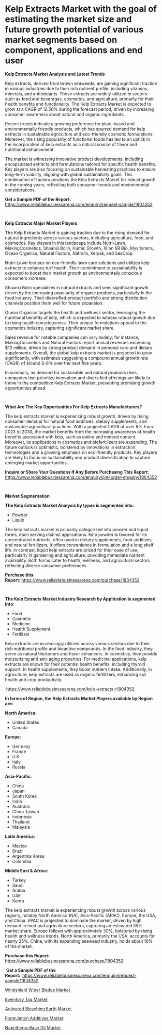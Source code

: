<p><h1>Kelp Extracts Market with the goal of estimating the market size and future growth potential of various market segments based on component, applications and end user</h1></p><p><strong>Kelp Extracts Market Analysis and Latest Trends</strong></p>
<p><p>Kelp extracts, derived from brown seaweeds, are gaining significant traction in various industries due to their rich nutrient profile, including vitamins, minerals, and antioxidants. These extracts are widely utilized in sectors such as food and beverages, cosmetics, and agriculture, primarily for their health benefits and functionality. The Kelp Extracts Market is expected to grow at a CAGR of 12.50% during the forecast period, driven by increasing consumer awareness about natural and organic ingredients. </p><p>Recent trends indicate a growing preference for plant-based and environmentally friendly products, which has spurred demand for kelp extracts in sustainable agriculture and eco-friendly cosmetic formulations. Moreover, the rising popularity of functional foods has led to an uptick in the incorporation of kelp extracts as a natural source of flavor and nutritional enhancement. </p><p>The market is witnessing innovative product developments, including encapsulated extracts and formulations tailored for specific health benefits. Key players are also focusing on sustainable harvesting practices to ensure long-term viability, aligning with global sustainability goals. This combination of factors positions the Kelp Extracts Market for robust growth in the coming years, reflecting both consumer trends and environmental considerations.</p></p>
<p><strong>Get a Sample PDF of the Report:&nbsp;</strong> <a href="https://www.reliablebusinessarena.com/enquiry/request-sample/1804352?utm_campaign=1943&utm_medium=2&utm_source=Github&utm_content=ia&utm_term=05022025&utm_id=kelp-extracts">https://www.reliablebusinessarena.com/enquiry/request-sample/1804352</a></p>
<p>&nbsp;</p>
<p><strong>Kelp Extracts Major Market Players</strong></p>
<p><p>The Kelp Extracts Market is gaining traction due to the rising demand for natural ingredients across various sectors, including agriculture, food, and cosmetics. Key players in this landscape include Nutri-Lawn, MakingCosmetics, Shaanxi Bolin, Humic Growth, Xi'an SR Bio, Myvitamins, Ocean Organics, Natural Factors, Natralin, Kelpak, and SeaCrop.</p><p>Nutri-Lawn focuses on eco-friendly lawn care solutions and utilizes kelp extracts to enhance turf health. Their commitment to sustainability is expected to boost their market growth as environmentally conscious consumers increase.</p><p>Shaanxi Bolin specializes in natural extracts and sees significant growth driven by the increasing popularity of organic products, particularly in the food industry. Their diversified product portfolio and strong distribution channels position them well for future expansion.</p><p>Ocean Organics targets the health and wellness sector, leveraging the nutritional benefits of kelp, which is expected to witness robust growth due to rising health consciousness. Their unique formulations appeal to the cosmetics industry, capturing significant market share.</p><p>Sales revenue for notable companies can vary widely; for instance, MakingCosmetics and Natural Factors report annual revenues exceeding $10 million, driven by strong product demand in personal care and dietary supplements. Overall, the global kelp extracts market is projected to grow significantly, with estimates suggesting a compound annual growth rate (CAGR) of around 6-8% over the next five years.</p><p>In summary, as demand for sustainable and natural products rises, companies that prioritize innovation and diversified offerings are likely to thrive in the competitive Kelp Extracts Market, presenting promising growth opportunities ahead.</p></p>
<p>&nbsp;</p>
<p><strong>What Are The Key Opportunities For Kelp Extracts Manufacturers?</strong></p>
<p><p>The kelp extracts market is experiencing robust growth, driven by rising consumer demand for natural food additives, dietary supplements, and sustainable agricultural practices. With a projected CAGR of over 6% from 2023 to 2030, the market benefits from the increasing awareness of health benefits associated with kelp, such as iodine and mineral content. Moreover, its applications in cosmetics and biofertilizers are expanding. The future outlook is optimistic, bolstered by innovations in extraction technologies and a growing emphasis on eco-friendly products. Key players are likely to focus on sustainability and product diversification to capture emerging market opportunities.</p></p>
<p><strong>Inquire or Share Your Questions If Any Before Purchasing This Report:</strong> <a href="https://www.reliablebusinessarena.com/enquiry/pre-order-enquiry/1804352?utm_campaign=1943&utm_medium=2&utm_source=Github&utm_content=ia&utm_term=05022025&utm_id=kelp-extracts">https://www.reliablebusinessarena.com/enquiry/pre-order-enquiry/1804352</a></p>
<p>&nbsp;</p>
<p><strong>Market Segmentation</strong></p>
<p><strong>The Kelp Extracts Market Analysis by types is segmented into:</strong></p>
<p><ul><li>Powder</li><li>Liquid</li></ul></p>
<p><p>The kelp extracts market is primarily categorized into powder and liquid forms, each serving distinct applications. Kelp powder is favored for its concentrated nutrients, often used in dietary supplements, food additives, and natural fertilizers. It offers convenience in formulation and a long shelf life. In contrast, liquid kelp extracts are prized for their ease of use, particularly in gardening and agriculture, providing immediate nutrient availability. Both forms cater to health, wellness, and agricultural sectors, reflecting diverse consumer preferences.</p></p>
<p><strong>Purchase this Report:&nbsp;</strong><a href="https://www.reliablebusinessarena.com/purchase/1804352?utm_campaign=1943&utm_medium=2&utm_source=Github&utm_content=ia&utm_term=05022025&utm_id=kelp-extracts">https://www.reliablebusinessarena.com/purchase/1804352</a></p>
<p>&nbsp;</p>
<p><strong>The Kelp Extracts Market Industry Research by Application is segmented into:</strong></p>
<p><ul><li>Food</li><li>Cosmetic</li><li>Medicine</li><li>Health Supplyment</li><li>Fertilizer</li></ul></p>
<p><p>Kelp extracts are increasingly utilized across various sectors due to their rich nutritional profile and bioactive compounds. In the food industry, they serve as natural thickeners and flavor enhancers. In cosmetics, they provide moisturizing and anti-aging properties. For medicinal applications, kelp extracts are known for their potential health benefits, including thyroid support. In health supplements, they boost nutrient intake. Additionally, in agriculture, kelp extracts are used as organic fertilizers, enhancing soil health and crop productivity.</p></p>
<p><a href="https://www.reliablebusinessarena.com/kelp-extracts-r1804352?utm_campaign=1943&utm_medium=2&utm_source=Github&utm_content=ia&utm_term=05022025&utm_id=kelp-extracts">&nbsp;https://www.reliablebusinessarena.com/kelp-extracts-r1804352</a></p>
<p><strong>In terms of Region, the Kelp Extracts Market Players available by Region are:</strong></p>
<p>
    <p> <strong> North America: </strong>
        <ul>
            <li>United States</li>
            <li>Canada</li>
        </ul>
        </p> 
    <p> <strong> Europe: </strong>
        <ul>
            <li>Germany</li>
            <li>France</li>
            <li>U.K.</li>
            <li>Italy</li>
            <li>Russia</li>
        </ul>
        </p> 
    <p> <strong> Asia-Pacific: </strong>
        <ul>
            <li>China</li>
            <li>Japan</li>
            <li>South Korea</li>
            <li>India</li>
            <li>Australia</li>
            <li>China Taiwan</li>
            <li>Indonesia</li>
            <li>Thailand</li>
            <li>Malaysia</li>
        </ul>
        </p> 
    <p> <strong> Latin America: </strong>
        <ul>
            <li>Mexico</li>
            <li>Brazil</li>
            <li>Argentina Korea</li>
            <li>Colombia</li>
        </ul>
        </p> 
    <p> <strong> Middle East & Africa: </strong>
        <ul>
            <li>Turkey</li>
            <li>Saudi</li>
            <li>Arabia</li>
            <li>UAE</li>
            <li>Korea</li>
        </ul>
    </p>
    </p>
<p><p>The kelp extracts market is experiencing robust growth across various regions, notably North America (NA), Asia-Pacific (APAC), Europe, the USA, and China. APAC is projected to dominate the market, driven by high demand in food and agriculture sectors, capturing an estimated 35% market share. Europe follows with approximately 30%, bolstered by rising health and wellness trends. North America, primarily the USA, accounts for nearly 25%. China, with its expanding seaweed industry, holds about 10% of the market.</p></p>
<p><strong>Purchase this Report: </strong><a href="https://www.reliablebusinessarena.com/purchase/1804352?utm_campaign=1943&utm_medium=2&utm_source=Github&utm_content=ia&utm_term=05022025&utm_id=kelp-extracts">https://www.reliablebusinessarena.com/purchase/1804352</a></p>
<p>&nbsp;<strong>Get a Sample PDF of the Report:&nbsp;&nbsp;</strong><a href="https://www.reliablebusinessarena.com/enquiry/request-sample/1804352?utm_campaign=1943&utm_medium=2&utm_source=Github&utm_content=ia&utm_term=05022025&utm_id=kelp-extracts">https://www.reliablebusinessarena.com/enquiry/request-sample/1804352</a></p>
<p><strong></strong></p>
<p><p><a href="https://www.linkedin.com/pulse/industry-strategies-opportunities-windshield-wiper-blades-pgvvf?utm_campaign=1943&utm_medium=2&utm_source=Github&utm_content=ia&utm_term=05022025&utm_id=kelp-extracts">Windshield Wiper Blades Market</a></p><p><a href="https://github.com/JakirUddin511/Market-Research-Report-List-1/blob/main/inventory-tag-market.md?utm_campaign=1943&utm_medium=2&utm_source=Github&utm_content=ia&utm_term=05022025&utm_id=kelp-extracts">Inventory Tag Market</a></p><p><a href="https://www.linkedin.com/pulse/activated-bleaching-earth-market-trends-projected-cagr-106-gjcpf?utm_campaign=1943&utm_medium=2&utm_source=Github&utm_content=ia&utm_term=05022025&utm_id=kelp-extracts">Activated Bleaching Earth Market</a></p><p><a href="https://www.linkedin.com/pulse/exploring-formulation-additives-market-dynamics-projected-5todf?utm_campaign=1943&utm_medium=2&utm_source=Github&utm_content=ia&utm_term=05022025&utm_id=kelp-extracts">Formulation Additives Market</a></p><p><a href="https://www.linkedin.com/pulse/naphthenic-base-oil-market-report-in-depth-trends-insights-h7dkf?utm_campaign=1943&utm_medium=2&utm_source=Github&utm_content=ia&utm_term=05022025&utm_id=kelp-extracts">Naphthenic Base Oil Market</a></p></p>